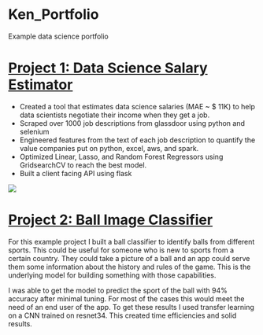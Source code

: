 # Ken_Portfolio
Example data science portfolio

# [Project 1: Data Science Salary Estimator](https://github.com/PlayingNumbers/ds_salary_proj) 
* Created a tool that estimates data science salaries (MAE ~ $ 11K) to help data scientists negotiate their income when they get a job.
* Scraped over 1000 job descriptions from glassdoor using python and selenium
* Engineered features from the text of each job description to quantify the value companies put on python, excel, aws, and spark. 
* Optimized Linear, Lasso, and Random Forest Regressors using GridsearchCV to reach the best model. 
* Built a client facing API using flask 

![](/images/positions_by_state.png)


# [Project 2: Ball Image Classifier](https://github.com/PlayingNumbers/ball_image_classifier) 
For this example project I built a ball classifier to identify balls from different sports. This could be useful for someone who is new to sports from a certain country. They could take a picture of a ball and an app could serve them some information about the history and rules of the game. This is the underlying model for building something with those capabilities. 

I was able to get the model to predict the sport of the ball with 94% accuracy after minimal tuning. For most of the cases this would meet the need of an end user of the app. To get these results I used transfer learning on a CNN trained on resnet34. This created time efficiencies and solid results. 

